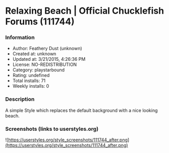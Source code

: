 # Relaxing Beach | Official Chucklefish Forums (111744)

### Information
- Author: Feathery Dust (unknown)
- Created at: unknown
- Updated at: 3/21/2015, 4:26:36 PM
- License: NO-REDISTRIBUTION
- Category: playstarbound
- Rating: undefined
- Total installs: 71
- Weekly installs: 0


### Description
A simple Style which replaces the default background with a nice looking beach.


### Screenshots (links to userstyles.org)
![https://userstyles.org/style_screenshots/111744_after.png](https://userstyles.org/style_screenshots/111744_after.png)


